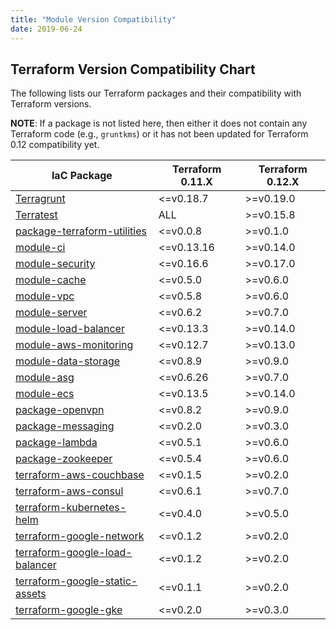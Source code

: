 ```yaml
---
title: "Module Version Compatibility"
date: 2019-06-24
---
```


## Terraform Version Compatibility Chart

The following lists our Terraform packages and their compatibility with Terraform versions.

**NOTE**: If a package is not listed here, then either it does not contain any Terraform code (e.g., `gruntkms`) or it has not been updated for Terraform 0.12 compatibility yet.

<!-- This was generated using the Markdown Table Generator: https://www.tablesgenerator.com/markdown_tables -->

| IaC Package                                                                                      | Terraform 0.11.X | Terraform 0.12.X |
|--------------------------------------------------------------------------------------------------|------------------|------------------|
| [Terragrunt](https://github.com/gruntwork-io/terragrunt)                                         | <=v0.18.7          | >=v0.19.0        |
| [Terratest](https://github.com/gruntwork-io/terratest)                                           | ALL                | >=v0.15.8        |
| [package-terraform-utilities](https://github.com/gruntwork-io/package-terraform-utilities)       | <=v0.0.8           | >=v0.1.0         |
| [module-ci](https://github.com/gruntwork-io/module-ci)                                           | <=v0.13.16         | >=v0.14.0        |
| [module-security](https://github.com/gruntwork-io/module-security)                               | <=v0.16.6          | >=v0.17.0        |
| [module-cache](https://github.com/gruntwork-io/module-cache)                                     | <=v0.5.0           | >=v0.6.0         |
| [module-vpc](https://github.com/gruntwork-io/module-vpc)                                         | <=v0.5.8           | >=v0.6.0         |
| [module-server](https://github.com/gruntwork-io/module-server)                                   | <=v0.6.2           | >=v0.7.0         |
| [module-load-balancer](https://github.com/gruntwork-io/module-load-balancer)                     | <=v0.13.3          | >=v0.14.0        |
| [module-aws-monitoring](https://github.com/gruntwork-io/module-aws-monitoring)                   | <=v0.12.7          | >=v0.13.0        |
| [module-data-storage](https://github.com/gruntwork-io/module-data-storage)                       | <=v0.8.9           | >=v0.9.0         |
| [module-asg](https://github.com/gruntwork-io/module-asg)                                         | <=v0.6.26          | >=v0.7.0         |
| [module-ecs](https://github.com/gruntwork-io/module-ecs)                                         | <=v0.13.5          | >=v0.14.0        |
| [package-openvpn](https://github.com/gruntwork-io/package-openvpn)                               | <=v0.8.2           | >=v0.9.0         |
| [package-messaging](https://github.com/gruntwork-io/package-messaging)                           | <=v0.2.0           | >=v0.3.0         |
| [package-lambda](https://github.com/gruntwork-io/package-lambda)                                 | <=v0.5.1           | >=v0.6.0         |
| [package-zookeeper](https://github.com/gruntwork-io/package-zookeeper)                           | <=v0.5.4           | >=v0.6.0         |
| [terraform-aws-couchbase](https://github.com/gruntwork-io/terraform-aws-couchbase)               | <=v0.1.5           | >=v0.2.0         |
| [terraform-aws-consul](https://github.com/gruntwork-io/terraform-aws-consul)                     | <=v0.6.1           | >=v0.7.0         |
| [terraform-kubernetes-helm](https://github.com/gruntwork-io/terraform-kubernetes-helm)           | <=v0.4.0           | >=v0.5.0         |
| [terraform-google-network](https://github.com/gruntwork-io/terraform-google-network)             | <=v0.1.2           | >=v0.2.0         |
| [terraform-google-load-balancer](https://github.com/gruntwork-io/terraform-google-load-balancer) | <=v0.1.2           | >=v0.2.0         |
| [terraform-google-static-assets](https://github.com/gruntwork-io/terraform-google-static-assets) | <=v0.1.1           | >=v0.2.0         |
| [terraform-google-gke](https://github.com/gruntwork-io/terraform-google-gke)                     | <=v0.2.0           | >=v0.3.0         |
